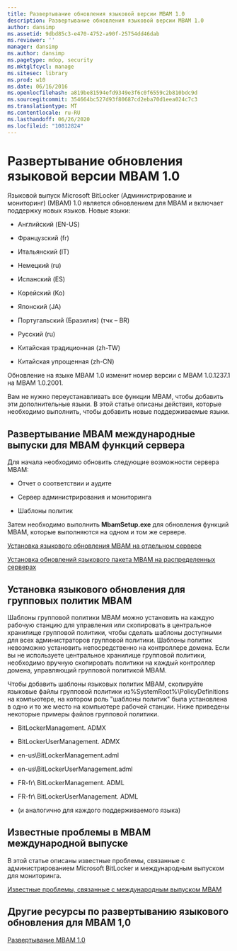 ```yaml
---
title: Развертывание обновления языковой версии MBAM 1.0
description: Развертывание обновления языковой версии MBAM 1.0
author: dansimp
ms.assetid: 9dbd85c3-e470-4752-a90f-25754dd46dab
ms.reviewer: ''
manager: dansimp
ms.author: dansimp
ms.pagetype: mdop, security
ms.mktglfcycl: manage
ms.sitesec: library
ms.prod: w10
ms.date: 06/16/2016
ms.openlocfilehash: a819be81594efd9349e3f6c0f6559c2b810bdc9d
ms.sourcegitcommit: 354664bc527d93f80687cd2eba70d1eea024c7c3
ms.translationtype: MT
ms.contentlocale: ru-RU
ms.lasthandoff: 06/26/2020
ms.locfileid: "10812824"
---
```

# Развертывание обновления языковой версии MBAM 1.0


Языковой выпуск Microsoft BitLocker (Администрирование и мониторинг) (MBAM) 1.0 является обновлением для MBAM и включает поддержку новых языков. Новые языки:

-   Английский (EN-US)

-   Французский (fr)

-   Итальянский (IT)

-   Немецкий (ru)

-   Испанский (ES)

-   Корейский (Ko)

-   Японский (JA)

-   Португальский (Бразилия) (тчк – BR)

-   Русский (ru)

-   Китайская традиционная (zh-TW)

-   Китайская упрощенная (zh-CN)

Обновление на языке MBAM 1.0 изменит номер версии с MBAM 1.0.1237.1 на MBAM 1.0.2001.

Вам не нужно переустанавливать все функции MBAM, чтобы добавить эти дополнительные языки. В этой статье описаны действия, которые необходимо выполнить, чтобы добавить новые поддерживаемые языки.

## Развертывание MBAM международные выпуски для MBAM функций сервера


Для начала необходимо обновить следующие возможности сервера MBAM:

-   Отчет о соответствии и аудите

-   Сервер администрирования и мониторинга

-   Шаблоны политик

Затем необходимо выполнить **MbamSetup.exe** для обновления функций MBAM, которые выполняются на одном и том же сервере.

[Установка языкового обновления MBAM на отдельном сервере](how-to-install-the-mbam-language-update-on-a-single-server-mbam-1.md)

[Установка обновлений языкового пакета MBAM на распределенных серверах](how-to-install-the-mbam-language-update-on-distributed-servers-mbam-1.md)

## Установка языкового обновления для групповых политик MBAM


Шаблоны групповой политики MBAM можно установить на каждую рабочую станцию для управления или скопировать в центральное хранилище групповой политики, чтобы сделать шаблоны доступными для всех администраторов групповой политики. Шаблоны политик невозможно установить непосредственно на контроллере домена. Если вы не используете центральное хранилище групповой политики, необходимо вручную скопировать политики на каждый контроллер домена, управляющий групповой политикой MBAM.

Чтобы добавить шаблоны языковых политик MBAM, скопируйте языковые файлы групповой политики из%SystemRoot%\\PolicyDefinitions на компьютере, на котором роль "шаблоны политик" была установлена в одно и то же место на компьютере рабочей станции. Ниже приведены некоторые примеры файлов групповой политики.

-   BitLockerManagement. ADMX

-   BitLockerUserManagement. ADMX

-   en-us\\BitLockerManagement.adml

-   en-us\\BitLockerUserManagement.adml

-   FR-fr\\ BitLockerManagement. ADML

-   FR-fr\\ BitLockerUserManagement. ADML

-   (и аналогично для каждого поддерживаемого языка)

## Известные проблемы в MBAM международной выпуске


В этой статье описаны известные проблемы, связанные с администрированием Microsoft BitLocker и международным выпуском для мониторинга.

[Известные проблемы, связанные с международным выпуском MBAM](known-issues-in-the-mbam-international-release-mbam-1.md)

## Другие ресурсы по развертыванию языкового обновления для MBAM 1,0


[Развертывание MBAM 1.0](deploying-mbam-10.md)

 

 





